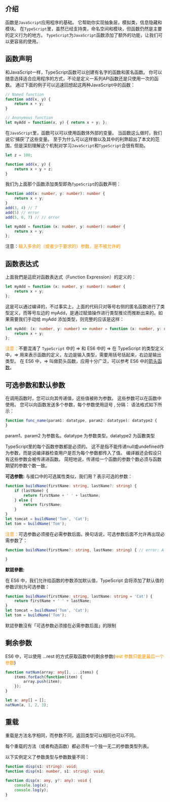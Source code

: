 ## 介绍

函数是`JavaScript`应用程序的基础。 它帮助你实现抽象层，模拟类，信息隐藏和模块。 在`TypeScript`里，虽然已经支持类，命名空间和模块，但函数仍然是主要的定义行为的地方。 `TypeScript`为`JavaScript`函数添加了额外的功能，让我们可以更容易的使用。


## 函数声明

和JavaScript一样，TypeScript函数可以创建有名字的函数和匿名函数。 你可以随意选择适合应用程序的方式，不论是定义一系列API函数还是只使用一次的函数。
通过下面的例子可以迅速回想起这两种JavaScript中的函数：

```typescript
// Named function
function add(x, y) {
    return x + y;
}

// Anonymous function
let myAdd = function(x, y) { return x + y; };
```

在`JavaScript`里，函数可以可以使用函数体外部的变量。 当函数这么做时，我们说它‘捕获’了这些变量。 至于为什么可以这样做以及其中的利弊超出了本文的范围，但是深刻理解这个机制对学习`JavaScript`和`TypeScript`会很有帮助。

```typescript
let z = 100;

function add(x, y) {
    return x + y + z;
}
```

我们为上面那个函数添加类型即為`TypeScript`的函数声明：

```typescript
function add(x: number, y: number): number {
    return x + y;
}
add(3, 4) // 7
add(5) // error
add(5, 6, 7) // // error

let myAdd = function (x: number, y: number): number {
    return x + y;
};
```

注意：<font color=fa9003>输入多余的（或者少于要求的）参数，是不被允许的</font>

## 函数表达式

上面我們是這麽对函数表达式（Function Expression）的定义的：

```typescript
let myAdd = function (x: number, y: number): number {
    return x + y;
};
```
这是可以通过编译的，不过事实上，上面的代码只对等号右侧的匿名函数进行了类型定义，而等号左边的 myAdd，是通过赋值操作进行类型推论而推断出来的。如果需要我们手动给 myAdd 添加类型，则完整的应该是这样：

```typescript
let myAdd: (x: number, y: number) => number = function (x: number, y: number): number {
    return x + y;
};
```

<font color=fa9003>注意：</font>不要混淆了 `TypeScript` 中的 => 和 ES6 中的 =>
在 TypeScript 的类型定义中，=> 用来表示函数的定义，左边是输入类型，需要用括号括起来，右边是输出类型。
在 ES6 中，=> 叫做箭头函数，应用十分广泛，可以参考 ES6 中的[箭头函数](https://es6.ruanyifeng.com/#docs/function#%E7%AE%AD%E5%A4%B4%E5%87%BD%E6%95%B0)。


## 可选参数和默认参数

在调用函数时，您可以向其传递值，这些值被称为参数。
这些参数可以在函数中使用。
您可以向函数发送多个参数，每个参数使用逗号 , 分隔：
语法格式如下所示：

```typescript
function func_name(param1: datatype, param2: datatype): datatype2 {
}
```
param1、param2 为参数名。datatype 为参数类型。datatype2 为函數类型

TypeScript里的每个函数参数都是必须的。 这不是指不能传递null或undefined作为参数，而是说编译器检查用户是否为每个参数都传入了值。 编译器还会假设只有这些参数会被传递进函数。 简短地说，传递给一个函数的参数个数必须与函数期望的参数个数一致。


**可选参数:**
与接口中的可选属性类似，我们用 ? 表示可选的参数：

```typescript
function buildName(firstName: string, lastName?: string) {
    if (lastName) {
        return firstName + ' ' + lastName;
    } else {
        return firstName;
    }
}
let tomcat = buildName('Tom', 'Cat');
let tom = buildName('Tom');
```
<font color=fa9003>注意：</font>可选参数必须接在必需参数后面。换句话说，可选参数后面不允许再出现必需参数了：

```typescript
function buildName(firstName?: string, lastName: string) { // error: A required parameter cannot follow an optional parameter.ts(1016)

}

```

**默認參數:**

在 ES6 中，我们允许给函数的参数添加默认值，TypeScript 会将添加了默认值的参数识别为可选参数：

```typescript
function buildName(firstName: string, lastName: string = 'Cat') {
    return firstName + ' ' + lastName;
}
let tomcat = buildName('Tom', 'Cat');
let tom = buildName('Tom');
```
默認參數沒有「可选参数必须接在必需参数后面」的限制

## 剩余参数

ES6 中，可以使用 ...rest 的方式获取函数中的剩余参数(<font color=fa9003>rest 参数只能是最后一个参数</font>)

```typescript
function natNum(array: any[], ...items) {
    items.forEach(function(item) {
        array.push(item);
    });
}

let a: any[] = [];
natNum(a, 1, 2, 3);
```

## 重载

重载是方法名字相同，而参数不同，返回类型可以相同也可以不同。

每个重载的方法（或者构造函数）都必须有一个独一无二的参数类型列表。

以下实例定义了参数类型与参数数量不同：

```typescript
function disp(s1: string): void; 
function disp(n1: number, s1: string): void; 
 
function disp(x: any, y?: any): void { 
    console.log(x); 
    console.log(y); 
} 
```
